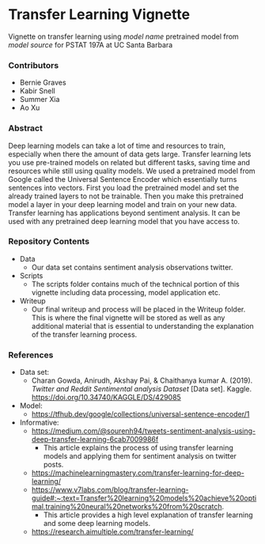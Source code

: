 # Transfer Learning Vignette

Vignette on transfer learning using *model name* pretrained model from *model source* for PSTAT 197A at UC Santa Barbara

### Contributors
* Bernie Graves
* Kabir Snell
* Summer Xia
* Ao Xu

### Abstract
Deep learning models can take a lot of time and resources to train, especially when there the amount of data gets large. Transfer learning lets you use pre-trained models on related but different tasks, saving time and resources while still using quality models. We used a pretrained model from Google called the Universal Sentence Encoder which essentially turns sentences into vectors. First you load the pretrained model and set the already trained layers to not be trainable. Then you make this pretrained model a layer in your deep learning model and train on your new data. Transfer learning has applications beyond sentiment analysis. It can be used with any pretrained deep learning model that you have access to. 

### Repository Contents
* Data
  * Our data set contains sentiment analysis observations twitter.
* Scripts
  * The scripts folder contains much of the technical portion of this vignette including data processing, model application etc.
* Writeup
  * Our final writeup and process will be placed in the Writeup folder. This is where the final vignette will be stored as well as any additional material that is essential to understanding the explanation of the transfer learning process.
  

### References
* Data set:
  * Charan Gowda, Anirudh, Akshay Pai, &amp; Chaithanya kumar A. (2019). <i>Twitter and Reddit Sentimental analysis Dataset</i> [Data set]. Kaggle. https://doi.org/10.34740/KAGGLE/DS/429085
* Model:
  * https://tfhub.dev/google/collections/universal-sentence-encoder/1
* Informative:
  * https://medium.com/@sourenh94/tweets-sentiment-analysis-using-deep-transfer-learning-6cab7009986f
    * This article explains the process of using transfer learning models and applying them for sentiment analysis on twitter posts.
  * https://machinelearningmastery.com/transfer-learning-for-deep-learning/
  * https://www.v7labs.com/blog/transfer-learning-guide#:~:text=Transfer%20learning%20models%20achieve%20optimal,training%20neural%20networks%20from%20scratch.
    * This article provides a high level explanation of transfer learning and some deep learning models.
  * https://research.aimultiple.com/transfer-learning/
